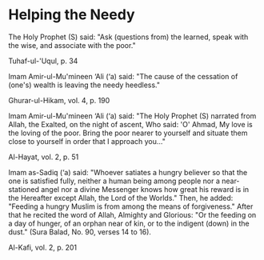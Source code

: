 Helping the Needy
=================

The Holy Prophet (S) said: "Ask (questions from) the learned, speak with
the wise, and associate with the poor."

Tuhaf-ul-'Uqul, p. 34

Imam Amir-ul-Mu'mineen ‘Ali (‘a) said: "The cause of the cessation of
(one's) wealth is leaving the needy heedless."

Ghurar-ul-Hikam, vol. 4, p. 190

Imam Amir-ul-Mu'mineen ‘Ali (‘a) said: "The Holy Prophet (S) narrated
from Allah, the Exalted, on the night of ascent, Who said: 'O' Ahmad, My
love is the loving of the poor. Bring the poor nearer to yourself and
situate them close to yourself in order that I approach you..."

Al-Hayat, vol. 2, p. 51

Imam as-Sadiq (‘a) said: "Whoever satiates a hungry believer so that the
one is satisfied fully, neither a human being among people nor a
near-stationed angel nor a divine Messenger knows how great his reward
is in the Hereafter except Allah, the Lord of the Worlds." Then, he
added: "Feeding a hungry Muslim is from among the means of forgiveness."
After that he recited the word of Allah, Almighty and Glorious: "Or the
feeding on a day of hunger, of an orphan near of kin, or to the indigent
(down) in the dust." (Sura Balad, No. 90, verses 14 to 16).

Al-Kafi, vol. 2, p. 201


